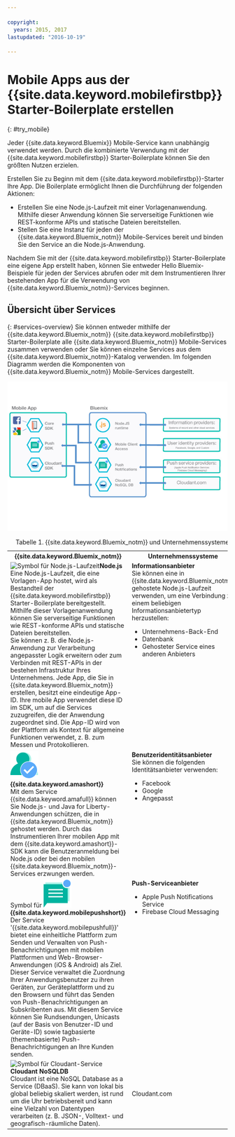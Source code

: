 ```yaml
---

copyright:
  years: 2015, 2017
lastupdated: "2016-10-19"

---
```


# Mobile Apps aus der {{site.data.keyword.mobilefirstbp}} Starter-Boilerplate erstellen
{: #try_mobile}

Jeder {{site.data.keyword.Bluemix}} Mobile-Service kann unabhängig verwendet werden. Durch die kombinierte Verwendung mit der {{site.data.keyword.mobilefirstbp}} Starter-Boilerplate können Sie den größten Nutzen erzielen.

Erstellen Sie zu Beginn mit dem {{site.data.keyword.mobilefirstbp}}-Starter Ihre App. Die Boilerplate ermöglicht Ihnen die Durchführung der folgenden Aktionen:

* Erstellen Sie eine Node.js-Laufzeit mit einer Vorlagenanwendung. Mithilfe dieser Anwendung können Sie serverseitige Funktionen wie REST-konforme APIs und statische Dateien bereitstellen. <!-- You can read more about operating this application in the Developing Mobile Backend section.-->
* Stellen Sie eine Instanz für jeden der {{site.data.keyword.Bluemix_notm}} Mobile-Services bereit und binden Sie den Service an die Node.js-Anwendung.

<!--
<img src="images/mf_boiler_icon.png" alt="Bluemix mobile services" width="500"> {{site.data.keyword.mobilefirstbp}} Starter boilerplate
-->

Nachdem Sie mit der {{site.data.keyword.mobilefirstbp}} Starter-Boilerplate eine eigene App erstellt haben, können Sie entweder Hello Bluemix-Beispiele für jeden der Services abrufen oder mit dem Instrumentieren Ihrer bestehenden App für die Verwendung von {{site.data.keyword.Bluemix_notm}}-Services beginnen.


## Übersicht über Services
{: #services-overview}
Sie können entweder mithilfe der {{site.data.keyword.Bluemix_notm}} {{site.data.keyword.mobilefirstbp}} Starter-Boilerplate alle {{site.data.keyword.Bluemix_notm}} Mobile-Services zusammen verwenden oder Sie können einzelne Services aus dem {{site.data.keyword.Bluemix_notm}}-Katalog verwenden. Im folgenden Diagramm werden die Komponenten von {{site.data.keyword.Bluemix_notm}} Mobile-Services dargestellt.

![Architektur der {{site.data.keyword.Bluemix_notm}} Mobile-Services](images/bms_architecture.jpg)

<table summary="In dieser Tabelle werden die {{site.data.keyword.Bluemix_notm}} Mobile-Services beschrieben">
<caption>Tabelle 1. {{site.data.keyword.Bluemix_notm}} und Unternehmenssysteme</caption>
<th>{{site.data.keyword.Bluemix_notm}}</th>
<th>Unternehmenssysteme</th>
<tr>
<td> <img src="images/i_js_64.png" alt="Symbol für Node.js-Laufzeit"><b>Node.js</b> <br/> Eine Node.js-Laufzeit, die eine Vorlagen-App hostet, wird als Bestandteil der {{site.data.keyword.mobilefirstbp}} Starter-Boilerplate bereitgestellt. Mithilfe dieser Vorlagenanwendung können Sie serverseitige Funktionen wie REST-konforme APIs und statische Dateien bereitstellen. <br/>Sie können z. B. die Node.js-Anwendung zur Verarbeitung angepasster Logik erweitern oder zum Verbinden mit REST-APIs in der bestehen Infrastruktur Ihres Unternehmens. Jede App, die Sie in {{site.data.keyword.Bluemix_notm}} erstellen, besitzt eine eindeutige App-ID. Ihre mobile App verwendet diese ID im SDK, um auf die Services zuzugreifen, die der Anwendung zugeordnet sind. Die App-ID wird von der Plattform als Kontext für allgemeine Funktionen verwendet, z. B. zum Messen und Protokollieren.
<!--You can read more about operating this application in the "Developing Mobile Backend" section.--></td>
<td valign="top"><b>Informationsanbieter</b> <br/>Sie können eine in {{site.data.keyword.Bluemix_notm}} gehostete Node.js-Laufzeit verwenden, um eine Verbindung zu einem beliebigen Informationsanbietertyp herzustellen:
<ul>
	<li>Unternehmens-Back-End</li>
	<li>Datenbank </li>
	<li>Gehosteter Service eines anderen Anbieters</li>
</ul>
</td>
</tr>
<tr>
<td><img src="images/authentication_icon.png" alt="Symbol für Service {{site.data.keyword.amashort}}"> <b>{{site.data.keyword.amashort}}</b><br/>Mit dem Service {{site.data.keyword.amafull}} können Sie Node.js- und Java for Liberty-Anwendungen schützen, die in {{site.data.keyword.Bluemix_notm}} gehostet werden. Durch das Instrumentieren Ihrer mobilen App mit dem {{site.data.keyword.amashort}}-SDK kann die Benutzeranmeldung bei Node.js oder bei den mobilen {{site.data.keyword.Bluemix_notm}}-Services erzwungen werden. <!-- In addition to security capabilities, {{site.data.keyword.amashort}} also gathers analytics data, so that you can monitor your mobile application performance and collect client logs and usage statistics.--> </td>
<td valign="top"><b>Benutzeridentitätsanbieter</b> <br/>Sie können die folgenden Identitätsanbieter verwenden: <ul><li>Facebook</li><li>Google</li><li> Angepasst </li></ul></td>
</tr>
<tr>
<td>Symbol für <img src="images/push_icon.png" alt="{{site.data.keyword.mobilepushshort}}-Service"> <b>{{site.data.keyword.mobilepushshort}}</b><br/>Der Service '{{site.data.keyword.mobilepushfull}}' bietet eine einheitliche Plattform zum Senden und Verwalten von Push-Benachrichtigungen mit mobilen Plattformen und Web-Browser-Anwendungen (iOS & Android) als Ziel. Dieser Service verwaltet die Zuordnung Ihrer Anwendungsbenutzer zu ihren Geräten, zur Geräteplattform und zu den Browsern und führt das Senden von Push-Benachrichtigungen an Subskribenten aus. Mit diesem Service können Sie Rundsendungen, Unicasts (auf der Basis von Benutzer-ID und Geräte-ID) sowie tagbasierte (themenbasierte) Push-Benachrichtigungen an Ihre Kunden senden.</td>
<td valign="top"><b>Push-Serviceanbieter</b><ul><li>Apple Push Notifications Service</li><li>Firebase Cloud Messaging</li></ul></td>
</tr>
<tr>
<td><img src="images/cloudant64.png" alt="Symbol für Cloudant-Service"><b>Cloudant NoSQLDB</b><br/> Cloudant ist eine NoSQL Database as a Service (DBaaS). Sie kann von lokal bis global beliebig skaliert werden, ist rund um die Uhr betriebsbereit und kann eine Vielzahl von Datentypen verarbeiten (z. B. JSON-, Volltext- und geografisch-räumliche Daten). </td>
<td>Cloudant.com</td>
</tr>
</table>
